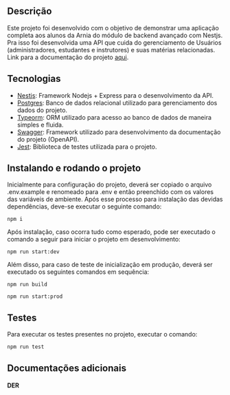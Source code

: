## Descrição
Este projeto foi desenvolvido com o objetivo de demonstrar uma aplicação completa aos alunos da Arnia do módulo de backend avançado com Nestjs. Pra isso foi desenvolvida uma API que cuida do gerenciamento de Usuários (administradores, estudantes e instrutores) e suas matérias relacionadas. Link para a documentação do projeto [aqui]().

## Tecnologias
- [Nestjs](https://docs.nestjs.com/): Framework Nodejs + Express para o desenvolvimento da API.
- [Postgres](https://www.postgresql.org/): Banco de dados relacional utilizado para gerenciamento dos dados do projeto.
- [Typeorm](https://typeorm.io/): ORM utilizado para acesso ao banco de dados de maneira simples e fluida.
- [Swagger](https://swagger.io/): Framework utilizado para desenvolvimento da documentação do projeto (OpenAPI).
- [Jest](https://jestjs.io/pt-BR/): Biblioteca de testes utilizada para o projeto.

## Instalando e rodando o projeto
Inicialmente para configuração do projeto, deverá ser copiado o arquivo .env.example e renomeado para .env e então preenchido com os valores das variáveis de ambiente. Após esse processo para instalação das devidas dependências, deve-se executar o seguinte comando:

```
npm i
```

Após instalação, caso ocorra tudo como esperado, pode ser executado o comando a seguir para iniciar o projeto em desenvolvimento:

```
npm run start:dev
```

Além disso, para caso de teste de inicialização em produção, deverá ser executado os seguintes comandos em sequência:

```
npm run build
```

```
npm run start:prod
```

## Testes
Para executar os testes presentes no projeto, executar o comando:
```
npm run test
```

## Documentações adicionais
#### DER



